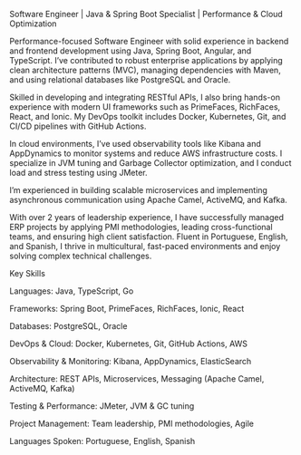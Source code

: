 Software Engineer | Java & Spring Boot Specialist | Performance & Cloud Optimization

Performance-focused Software Engineer with solid experience in backend and frontend development using Java, Spring Boot, Angular, and TypeScript. I’ve contributed to robust enterprise applications by applying clean architecture patterns (MVC), managing dependencies with Maven, and using relational databases like PostgreSQL and Oracle.

Skilled in developing and integrating RESTful APIs, I also bring hands-on experience with modern UI frameworks such as PrimeFaces, RichFaces, React, and Ionic. My DevOps toolkit includes Docker, Kubernetes, Git, and CI/CD pipelines with GitHub Actions.

In cloud environments, I’ve used observability tools like Kibana and AppDynamics to monitor systems and reduce AWS infrastructure costs. I specialize in JVM tuning and Garbage Collector optimization, and I conduct load and stress testing using JMeter.

I’m experienced in building scalable microservices and implementing asynchronous communication using Apache Camel, ActiveMQ, and Kafka.

With over 2 years of leadership experience, I have successfully managed ERP projects by applying PMI methodologies, leading cross-functional teams, and ensuring high client satisfaction. Fluent in Portuguese, English, and Spanish, I thrive in multicultural, fast-paced environments and enjoy solving complex technical challenges.

Key Skills

 Languages: Java, TypeScript, Go

 Frameworks: Spring Boot, PrimeFaces, RichFaces, Ionic, React

 Databases: PostgreSQL, Oracle

 DevOps & Cloud: Docker, Kubernetes, Git, GitHub Actions, AWS

 Observability & Monitoring: Kibana, AppDynamics, ElasticSearch

 Architecture: REST APIs, Microservices, Messaging (Apache Camel, ActiveMQ, Kafka)

 Testing & Performance: JMeter, JVM & GC tuning

 Project Management: Team leadership, PMI methodologies, Agile

 Languages Spoken: Portuguese, English, Spanish
